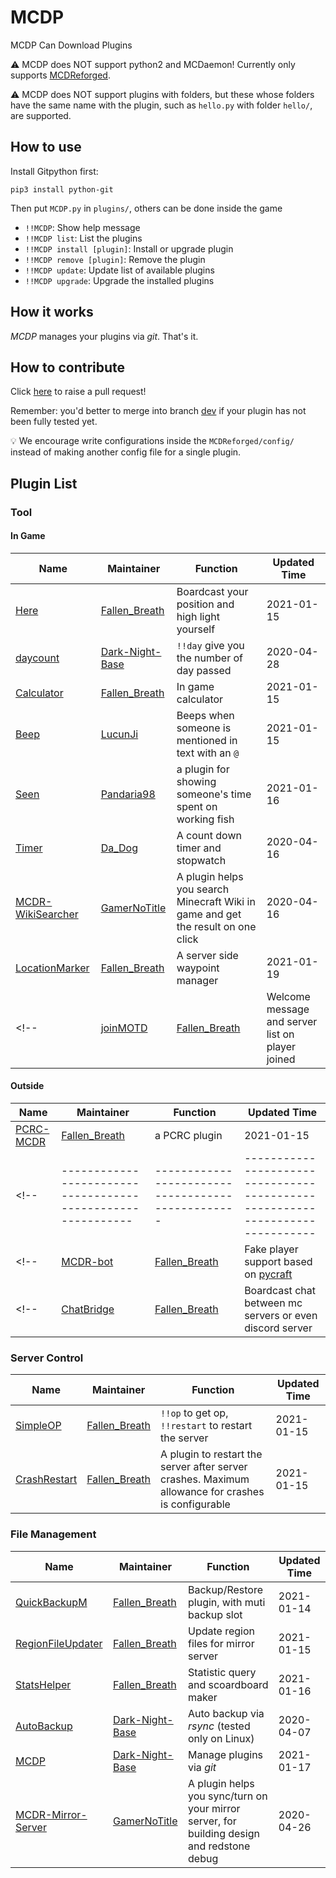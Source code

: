 # MCDP

MCDP Can Download Plugins

⚠️️ MCDP does NOT support python2 and MCDaemon! Currently only supports 
[MCDReforged](https://github.com/Fallen-Breath/MCDReforged). 

⚠️ MCDP does NOT support plugins with folders, 
but these whose folders have the same name with the plugin, 
such as `hello.py` with folder `hello/`, are supported.

## How to use

Install Gitpython first: 

```Linux
pip3 install python-git
```

Then put `MCDP.py` in `plugins/`, others can be done inside the game

- `!!MCDP`: Show help message
- `!!MCDP list`: List the plugins
- `!!MCDP install [plugin]`: Install or upgrade plugin
- `!!MCDP remove [plugin]`: Remove the plugin
- `!!MCDP update`: Update list of available plugins
- `!!MCDP upgrade`: Upgrade the installed plugins

## How it works

*MCDP* manages your plugins via *git*. That's it.

## How to contribute

Click [here](https://github.com/Dark-Night-Base/MCDP/compare) to raise a pull request!

Remember: you'd better to merge into branch [dev](https://github.com/Dark-Night-Base/MCDP/tree/dev) if your plugin has not been fully tested yet.

💡️ We encourage write configurations inside the `MCDReforged/config/` 
instead of making another config file for a single plugin.

## Plugin List

### Tool

#### In Game

| Name                                                   | Maintainer                                           | Function                                         |Updated Time|
| ------------------------------------------------------ | ---------------------------------------------------- | ------------------------------------------------ | ---------- |
| [Here](https://github.com/TISUnion/Here)               | [Fallen_Breath](https://github.com/Fallen-Breath)    | Boardcast your position and high light yourself  | 2021-01-15 |
| [daycount](https://github.com/Dark-Night-Base/daycount)| [Dark-Night-Base](https://github.com/Dark-Night-Base)| `!!day` give you the number of day passed        | 2020-04-28 |
| [Calculator](https://github.com/TISUnion/Calculator)   | [Fallen_Breath](https://github.com/Fallen-Breath)    | In game calculator                               | 2021-01-15 |
| [Beep](https://github.com/TISUnion/Beep)             | [LucunJi](https://github.com/LucunJi)             | Beeps when someone is mentioned in text with an `@` | 2021-01-15 |
| [Seen](https://github.com/TISUnion/Seen/tree/MCDR)   | [Pandaria98](https://github.com/Pandaria98)       | a plugin for showing someone's time spent on working fish  | 2021-01-16 |
| [Timer](https://github.com/Da-Dog/MCDR_Timer)            | [Da_Dog](https://github.com/Da-Dog)           | A count down timer and stopwatch     | 2020-04-16 |
| [MCDR-WikiSearcher](https://github.com/GamerNoTitle/MCDR-WikiSearcher) | [GamerNoTitle](https://github.com/GamerNoTitle)   | A plugin helps you search Minecraft Wiki in game and get the result on one click | 2020-04-16 |
| [LocationMarker](https://github.com/TISUnion/LocationMarker) | [Fallen_Breath](https://github.com/Fallen-Breath) | A server side waypoint manager | 2021-01-19 |
<!-- | [joinMOTD](https://github.com/TISUnion/joinMOTD)       | [Fallen_Breath](https://github.com/Fallen-Breath)    | Welcome message and server list on player joined | 2020-04-07 | -->

#### Outside

| Name                                                        | Maintainer                                        | Function                                                                      |Updated Time|
| ----------------------------------------------------------- | ------------------------------------------------- | --------------------------------------------------- | ---------- |
| [PCRC-MCDR](https://github.com/TISUnion/PCRC-MCDR)          | [Fallen_Breath](https://github.com/Fallen-Breath) | a PCRC plugin                                                                 | 2021-01-15|
<!-- | ----------------------------------------------------------- | ------------------------------------------------- | ----------------------------------------------------------------------------- | ---------- | -->
<!-- | [MCDR-bot](https://github.com/MCDReforged-Plugins/MCDR-bot) | [Fallen_Breath](https://github.com/Fallen-Breath) | Fake player support based on [pycraft](https://github.com/ammaraskar/pyCraft) | -->
<!-- | [ChatBridge](https://github.com/TISUnion/ChatBridge)        | [Fallen_Breath](https://github.com/Fallen-Breath) | Boardcast chat between mc servers or even discord server                      | -->
### Server Control

| Name                                                        | Maintainer                                        | Function                                            |Updated Time|
| ----------------------------------------------------------- | ------------------------------------------------- | --------------------------------------------------- | ---------- |
| [SimpleOP](https://github.com/MCDReforged-Plugins/SimpleOP) | [Fallen_Breath](https://github.com/Fallen-Breath) | `!!op` to get op, `!!restart` to restart the server | 2021-01-15 |
| [CrashRestart](https://github.com/MCDReforged-Plugins/CrashRestart) | [Fallen_Breath](https://github.com/Fallen-Breath) | A plugin to restart the server after server crashes. Maximum allowance for crashes is configurable | 2021-01-15 |

<!-- ### Command Helper -->

<!-- | Name                                                                   | Maintainer                                        | Function                                                              | -->
<!-- | ---------------------------------------------------------------------- | ------------------------------------------------- | --------------------------------------------------------------------- | -->
<!-- | [CarpetFeatureHelper](https://github.com/TISUnion/CarpetFeatureHelper) | [Fallen_Breath](https://github.com/Fallen-Breath) | Give the ability of switching some of carpet options to non-op player | -->

### File Management

| Name                                                               | Maintainer                                            | Function                                       |Updated Time|
| ------------------------------------------------------------------ | ----------------------------------------------------- | ---------------------------------------------- | ---------- |
| [QuickBackupM](https://github.com/TISUnion/QuickBackupM)           | [Fallen_Breath](https://github.com/Fallen-Breath)     | Backup/Restore plugin, with muti backup slot   | 2021-01-14 |
| [RegionFileUpdater](https://github.com/TISUnion/RegionFileUpdater) | [Fallen_Breath](https://github.com/Fallen-Breath)     | Update region files for mirror server          | 2021-01-15 |
| [StatsHelper](https://github.com/TISUnion/StatsHelper)             | [Fallen_Breath](https://github.com/Fallen-Breath)     | Statistic query and scoardboard maker          | 2021-01-16 |
| [AutoBackup](https://github.com/Dark-Night-Base/AutoBackup)        | [Dark-Night-Base](https://github.com/Dark-Night-Base) | Auto backup via *rsync* (tested only on Linux) | 2020-04-07 |
| [MCDP](https://github.com/Dark-Night-Base/MCDP)                    | [Dark-Night-Base](https://github.com/Dark-Night-Base) | Manage plugins via *git*                       | 2021-01-17 |
| [MCDR-Mirror-Server](https://github.com/GamerNoTitle/MCDR-Mirror-Server) | [GamerNoTitle](https://github.com/GamerNoTitle)       | A plugin helps you sync/turn on your mirror server, for building design and redstone debug | 2020-04-26 |
